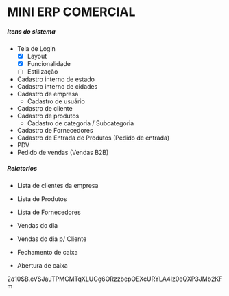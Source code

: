 # MINI ERP COMERCIAL

##### Itens do sistema

- Tela de Login
  - [x] Layout
  - [x] Funcionalidade
  - [ ] Estilização
- Cadastro interno de estado
- Cadastro interno de cidades
- Cadastro de empresa
  - Cadastro de usuário
- Cadastro de cliente
- Cadastro de produtos
  - Cadastro de categoria / Subcategoria
- Cadastro de Fornecedores
- Cadastro de Entrada de Produtos (Pedido de entrada)
- PDV
- Pedido de vendas (Vendas B2B)

##### Relatorios

- Lista de clientes da empresa
- Lista de Produtos
- Lista de Fornecedores

- Vendas do dia
- Vendas do dia p/ Cliente
- Fechamento de caixa
- Abertura de caixa

$2a$10$B.eVSJauTPMCMTqXLUGg6ORzzbepOEXcURYLA4Iz0eQXP3JMb2KFm
